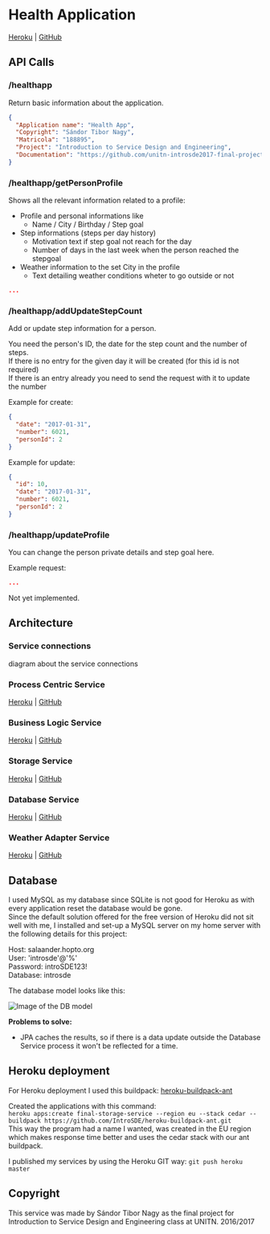 # Health Application

[Heroku]() | [GitHub](https://github.com/unitn-introsde2017-final-project)


## API Calls

### /healthapp

Return basic information about the application.

```json
{
  "Application name": "Health App",
  "Copyright": "Sándor Tibor Nagy",
  "Matricola": "188895",
  "Project": "Introduction to Service Design and Engineering",
  "Documentation": "https://github.com/unitn-introsde2017-final-project"
}
```

### /healthapp/getPersonProfile

Shows all the relevant information related to a profile:
* Profile and personal informations like
  * Name / City / Birthday / Step goal 
* Step informations (steps per day history)
  * Motivation text if step goal not reach for the day
  * Number of days in the last week when the person reached the stepgoal
* Weather information to the set City in the profile
  * Text detailing weather conditions wheter to go outside or not

```json
...
```

### /healthapp/addUpdateStepCount

Add or update step information for a person.

You need the person's ID, the date for the step count and the number of steps.  
If there is no entry for the given day it will be created (for this id is not required)  
If there is an entry already you need to send the request with it to update the number  

Example for create:

```json
{
  "date": "2017-01-31",
  "number": 6021,
  "personId": 2
}
```

Example for update:

```json
{
  "id": 10,
  "date": "2017-01-31",
  "number": 6021,
  "personId": 2
}
```

### /healthapp/updateProfile

You can change the person private details and step goal here.

Example request:

```json
...
```

Not yet implemented.

## Architecture

### Service connections

diagram about the service connections

### Process Centric Service

[Heroku]() | [GitHub](https://github.com/unitn-introsde2017-final-project/final-ProcessCentricService)

### Business Logic Service

[Heroku]() | [GitHub](https://github.com/unitn-introsde2017-final-project/final-BusinessLogicService)

### Storage Service

[Heroku](https://final-storage-service.herokuapp.com/StorageService/UserProfile?userId=1) | [GitHub](https://github.com/unitn-introsde2017-final-project/final-StorageService)

### Database Service

[Heroku](https://final-local-database.herokuapp.com/sdelab/person) | [GitHub](https://github.com/unitn-introsde2017-final-project/final-LocalDatabase)

### Weather Adapter Service

[Heroku](https://final-weather-adapter.herokuapp.com/ws/weather?wsdl) | [GitHub](https://github.com/unitn-introsde2017-final-project/final-WeatherAdapter)

## Database

I used MySQL as my database since SQLite is not good for Heroku as with every application reset the database would be gone.  
Since the default solution offered for the free version of Heroku did not sit well with me, I installed and set-up a MySQL server on my home server with the following details for this project:

Host: salaander.hopto.org  
User: 'introsde'@'%'  
Password: introSDE123!  
Database: introsde  

The database model looks like this:

![Image of the DB model](http://salaander.hu/sde/sde_db.png)


**Problems to solve:**

* JPA caches the results, so if there is a data update outside the Database Service process it won't be reflected for a time.

## Heroku deployment

For Heroku deployment I used this buildpack: [heroku-buildpack-ant](https://github.com/IntroSDE/heroku-buildpack-ant)

Created the applications with this command:  
`heroku apps:create final-storage-service --region eu --stack cedar --buildpack https://github.com/IntroSDE/heroku-buildpack-ant.git`  
This way the program had a name I wanted, was created in the EU region which makes response time better and uses the cedar stack with our ant buildpack.

I published my services by using the Heroku GIT way: `git push heroku master`


## Copyright

This service was made by Sándor Tibor Nagy as the final project for Introduction to Service Design and Engineering class at UNITN. 2016/2017